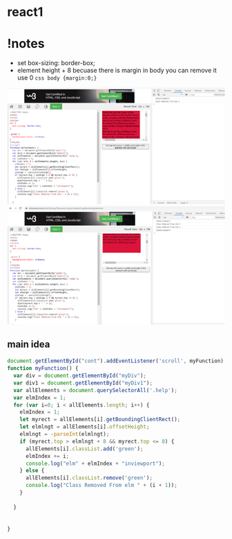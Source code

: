 # react1

# !notes 

*  set   box-sizing: border-box;
*  element height + 8 becuase there is margin in body you can remove it use  0 ```css body {margin:0;} ```

<img src="vi1.PNG">
<img src="vi2.PNG">

## main idea
```javaScript
document.getElementById("cont").addEventListener('scroll', myFunction);
function myFunction() {
  var div = document.getElementById("myDiv");
  var div1 = document.getElementById("myDiv1");
  var allElements = document.querySelectorAll('.help');
  var elmIndex = 1;
  for (var i=0; i < allElements.length; i++) {
    elmIndex = 1;
    let myrect = allElements[i].getBoundingClientRect();
    let elmlngt = allElements[i].offsetHeight;
    elmlngt = -parseInt(elmlngt);
    if (myrect.top > elmlngt + 8 && myrect.top <= 8) {
      allElements[i].classList.add('green');
      elmIndex += i;
      console.log("elm" + elmIndex + "inviewport");
    } else {
      allElements[i].classList.remove('green');
      console.log("Class Removed From elm " + (i + 1));
    }
    
  }
  
  
}
```
